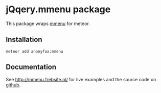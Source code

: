 # jQqery.mmenu package

This package wraps [mmenu](http://mmenu.frebsite.nl/) for meteor.

## Installation

`meteor add anonyfox:mmenu`

## Documentation

See http://mmenu.frebsite.nl/ for live examples and the source code
on [github](https://github.com/BeSite/jQuery.mmenu).